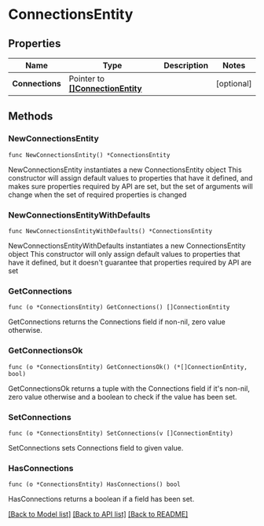 # ConnectionsEntity

## Properties

Name | Type | Description | Notes
------------ | ------------- | ------------- | -------------
**Connections** | Pointer to [**[]ConnectionEntity**](ConnectionEntity.md) |  | [optional] 

## Methods

### NewConnectionsEntity

`func NewConnectionsEntity() *ConnectionsEntity`

NewConnectionsEntity instantiates a new ConnectionsEntity object
This constructor will assign default values to properties that have it defined,
and makes sure properties required by API are set, but the set of arguments
will change when the set of required properties is changed

### NewConnectionsEntityWithDefaults

`func NewConnectionsEntityWithDefaults() *ConnectionsEntity`

NewConnectionsEntityWithDefaults instantiates a new ConnectionsEntity object
This constructor will only assign default values to properties that have it defined,
but it doesn't guarantee that properties required by API are set

### GetConnections

`func (o *ConnectionsEntity) GetConnections() []ConnectionEntity`

GetConnections returns the Connections field if non-nil, zero value otherwise.

### GetConnectionsOk

`func (o *ConnectionsEntity) GetConnectionsOk() (*[]ConnectionEntity, bool)`

GetConnectionsOk returns a tuple with the Connections field if it's non-nil, zero value otherwise
and a boolean to check if the value has been set.

### SetConnections

`func (o *ConnectionsEntity) SetConnections(v []ConnectionEntity)`

SetConnections sets Connections field to given value.

### HasConnections

`func (o *ConnectionsEntity) HasConnections() bool`

HasConnections returns a boolean if a field has been set.


[[Back to Model list]](../README.md#documentation-for-models) [[Back to API list]](../README.md#documentation-for-api-endpoints) [[Back to README]](../README.md)


